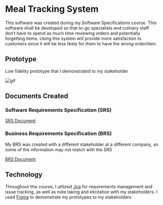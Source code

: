 # Meal Tracking System

This software was created during my Software Specifications course. This software shall be developed so that to-go specialists and culinary staff don’t have to spend as much time reviewing orders and potentially forgetting items. Using this system will provide more satisfaction to customers since it will be less likely for them to have the wrong order/item.

## Prototype
Low fidelity prototype that I demonstrated to my stakeholder

![gif](https://media.giphy.com/media/7oZy5FF41TLAojgSCj/giphy.gif)

## Documents Created

### Software Requirements Specification (SRS)
[SRS Document](https://github.com/Spexon/Meal-Tracking-System/blob/92fc66d816a8f77b0be97bd2ff00b1694dc49630/Software+Requirements+Specification.pdf)

### Business Requirements Specification (BRS)
My BRS was created with a different stakeholder at a different company, so some of the information may not match with the SRS

[BRS Document](https://github.com/Spexon/Meal-Tracking-System/blob/92fc66d816a8f77b0be97bd2ff00b1694dc49630/Business%20Requirements%20Specification.pdf)

## Technology
Throughout this course, I utilized [Jira](https://www.atlassian.com/software/jira) for requirements management and issue tracking, as well as note taking and elicitation with my stakeholders. I used [Figma](https://www.figma.com/) to demonstrate my prototypes to my stakeholders
